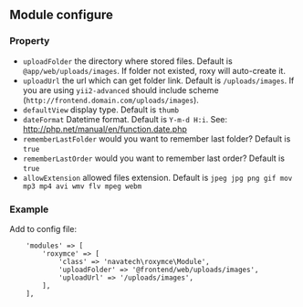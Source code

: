 Module configure
---
### Property

* `uploadFolder` the directory where stored files. Default is `@app/web/uploads/images`. If folder not existed, roxy will auto-create it.
* `uploadUrl` the url which can get folder link. Default is `/uploads/images`. If you are using `yii2-advanced` should include scheme (`http://frontend.domain.com/uploads/images`).
* `defaultView` display type. Default is `thumb`
* `dateFormat` Datetime format. Default is `Y-m-d H:i`. See: http://php.net/manual/en/function.date.php
* `rememberLastFolder` would you want to remember last folder? Default is `true`
* `rememberLastOrder` would you want to remember last order? Default is `true`
* `allowExtension` allowed files extension. Default is `jpeg jpg png gif mov mp3 mp4 avi wmv flv mpeg webm`

### Example
Add to config file:
```
	'modules' => [
		'roxymce' => [
			'class' => 'navatech\roxymce\Module',
			'uploadFolder' => '@frontend/web/uploads/images',
			'uploadUrl' => '/uploads/images',
		],
	],
```
